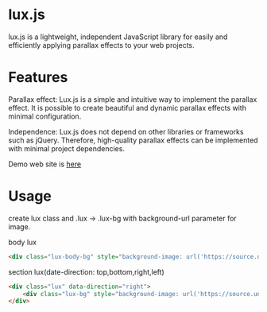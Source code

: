# lux.js
lux.js is a lightweight, independent JavaScript library for easily and efficiently applying parallax effects to your web projects.

# Features
Parallax effect: Lux.js is a simple and intuitive way to implement the parallax effect. It is possible to create beautiful and dynamic parallax effects with minimal configuration.

Independence: Lux.js does not depend on other libraries or frameworks such as jQuery. Therefore, high-quality parallax effects can be implemented with minimal project dependencies.

Demo web site is [here](https://yuta.kmusiclife.com/demos/lux.js/) 

# Usage

create lux class and .lux -> .lux-bg with background-url parameter for image.

body lux
```html
<div class="lux-body-bg" style="background-image: url('https://source.unsplash.com/random/1280x800/?beach');"></div>
```
section lux(date-direction: top,bottom,right,left)
```html
<div class="lux" data-direction="right">
    <div class="lux-bg" style="background-image: url('https://source.unsplash.com/random/1280x800/?nature');"></div>
</div>
```
